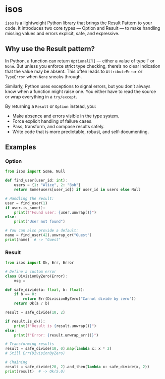 # isos

`isos` is a lightweight Python library that brings the Result Pattern to your code.
It introduces two core types — Option and Result — to make handling missing values and errors explicit, safe, and expressive.

## Why use the Result pattern?

In Python, a function can return `Optional[T]` — either a value of type `T` or `None`.
But unless you enforce strict type checking, there’s no clear indication that the value may be absent.
This often leads to `AttributeError` or `TypeError` when `None` sneaks through.

Similarly, Python uses exceptions to signal errors, but you don’t always know when a function might raise one.
You either have to read the source or wrap everything in a `try/except`.

By returning a `Result` or `Option` instead, you:

- Make absence and errors visible in the type system.
- Force explicit handling of failure cases.
- Pass, transform, and compose results safely.
- Write code that is more predictable, robust, and self-documenting.

## Examples

### Option

```Python
from isos import Some, Null

def find_user(user_id: int):
    users = {1: "Alice", 2: "Bob"}
    return Some(users[user_id]) if user_id in users else Null

# Handling the result:
user = find_user(1)
if user.is_some():
    print(f"Found user: {user.unwrap()}")
else:
    print("User not found")

# You can also provide a default:
name = find_user(42).unwrap_or("Guest")
print(name)  # -> "Guest"
```

### Result

```Python
from isos import Ok, Err, Error

# Define a custom error
class DivisionByZero(Error):
    msg =

def safe_divide(a: float, b: float):
    if b == 0:
        return Err(DivisionByZero("Cannot divide by zero"))
    return Ok(a / b)

result = safe_divide(10, 2)

if result.is_ok():
    print(f"Result is {result.unwrap()}")
else:
    print(f"Error: {result.unwrap_err()}")

# Transforming results
result = safe_divide(10, 0).map(lambda x: x * 2)
# Still Err(DivisionByZero)

# Chaining
result = safe_divide(20, 2).and_then(lambda x: safe_divide(x, 2))
print(result)  # -> Ok(5.0)
```
